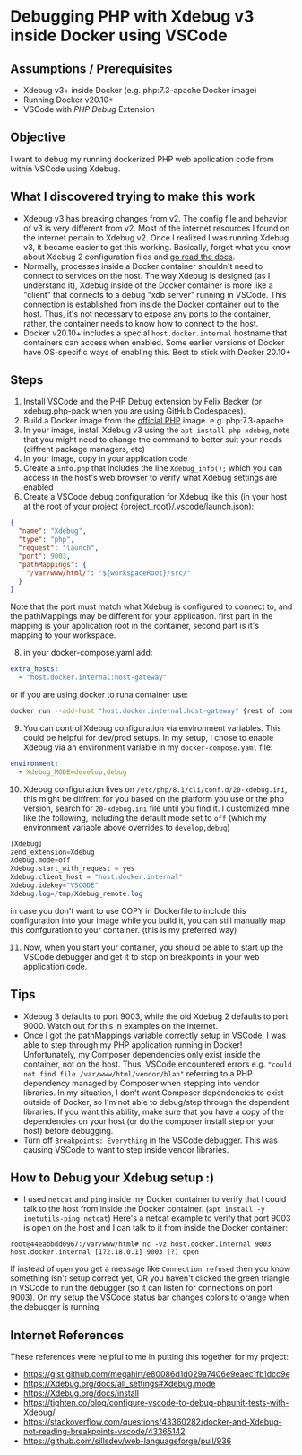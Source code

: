 # Debugging PHP with Xdebug v3 inside Docker using VSCode #

## Assumptions / Prerequisites ##

- Xdebug v3+ inside Docker (e.g. php:7.3-apache Docker image)
- Running Docker v20.10+
- VSCode with *PHP Debug* Extension

## Objective ##

I want to debug my running dockerized PHP web application code from within VSCode using Xdebug.

## What I discovered trying to make this work ##

- Xdebug v3 has breaking changes from v2.  The config file and behavior of v3 is very different from v2.  Most of the internet resources I found on the internet pertain to Xdebug v2.  Once I realized I was running Xdebug v3, it became easier to get this working.  Basically, forget what you know about Xdebug 2 configuration files and [go read the docs](https://Xdebug.org/docs/all_settings).
- Normally, processes inside a Docker container shouldn't need to connect to services on the host.  The way Xdebug is designed (as I understand it), Xdebug inside of the Docker container is more like a "client" that connects to a debug "xdb server" running in VSCode.  This connection is established from inside the Docker container out to the host.  Thus, it's not necessary to expose any ports to the container, rather, the container needs to know how to connect to the host.
- Docker v20.10+ includes a special `host.docker.internal` hostname that containers can access when enabled.  Some earlier versions of Docker have OS-specific ways of enabling this.  Best to stick with Docker 20.10+

## Steps ##

1. Install VSCode and the PHP Debug extension by Felix Becker (or xdebug.php-pack when you are using GitHub Codespaces).
2. Build a Docker image from the [official PHP](https://hub.docker.com/_/php) image.  e.g. php:7.3-apache
4. In your image, install Xdebug v3 using the `apt install php-xdebug`, note that you might need to change the command to better suit your needs (diffrent package managers, etc)
5. In your image, copy in your application code
6. Create a `info.php` that includes the line `Xdebug_info();` which you can access in the host's web browser to verify what Xdebug settings are enabled
7. Create a VSCode debug configuration for Xdebug like this (in your host at the root of your project {project_root}/.vscode/launch.json):

```json
{
  "name": "Xdebug",
  "type": "php",
  "request": "launch",
  "port": 9003,
  "pathMappings": {
    "/var/www/html/": "${workspaceRoot}/src/"
  }
}
```
Note that the port must match what Xdebug is configured to connect to, and the pathMappings may be different for your application. first part in the mapping is your application root in the container, second part is it's mapping to your workspace.

8. in your docker-compose.yaml add:
```yaml
extra_hosts:
  - "host.docker.internal:host-gateway"
```
or if you are using docker to runa container use:
```sh
docker run --add-host "host.docker.internal:host-gateway" {rest of command}
```

9. You can control Xdebug configuration via environment variables.  This could be helpful for dev/prod setups.  In my setup, I chose to enable Xdebug via an environment variable in my `docker-compose.yaml` file:
```yaml
environment:
  - Xdebug_MODE=develop,debug
```

10. Xdebug configuration lives on `/etc/php/8.1/cli/conf.d/20-xdebug.ini`, this might be diffrent for you based on the platform you use or the php version, search for `20-xdebug.ini` file until you find it.
I customized mine like the following, including the default mode set to `off` (which my environment variable above overrides to `develop,debug`)

```php
[Xdebug]
zend_extension=Xdebug
Xdebug.mode=off
Xdebug.start_with_request = yes
Xdebug.client_host = "host.docker.internal"
Xdebug.idekey="VSCODE"
Xdebug.log=/tmp/Xdebug_remote.log
```

in case you don't want to use COPY in Dockerfile to include this configuration into your image while you build it, you can still manually map this confguration to your container. (this is my preferred way)

11. Now, when you start your container, you should be able to start up the VSCode debugger and get it to stop on breakpoints in your web application code.

## Tips ##

- Xdebug 3 defaults to port 9003, while the old Xdebug 2 defaults to port 9000.  Watch out for this in examples on the internet.
- Once I got the pathMappings variable correctly setup in VSCode, I was able to step through my PHP application running in Docker!  Unfortunately, my Composer dependencies only exist inside the container, not on the host.  Thus, VSCode encountered errors e.g. `"could not find file /var/www/html/vendor/blah"` referring to a PHP dependency managed by Composer when stepping into vendor libraries.  In my situation, I don't want Composer dependencies to exist outside of Docker, so I'm not able to debug/step through the dependent libraries.  If you want this ability, make sure that you have a copy of the dependencies on your host (or do the composer install step on your host) before debugging.
- Turn off `Breakpoints: Everything` in the VSCode debugger.  This was causing VSCode to want to step inside vendor libraries.

## How to Debug your Xdebug setup :) ##

- I used `netcat` and `ping` inside my Docker container to verify that I could talk to the host from inside the Docker container. (`apt install -y inetutils-ping netcat`)  Here's a netcat example to verify that port 9003 is open on the host and I can talk to it from inside the Docker container:
```
root@44eabbdd0967:/var/www/html# nc -vz host.docker.internal 9003
host.docker.internal [172.18.0.1] 9003 (?) open
```

If instead of `open` you get a message like `Connection refused` then you know something isn't setup correct yet, OR you haven't clicked the green triangle in VSCode to run the debugger (so it can listen for connections on port 9003).  On my setup the VSCode status bar changes colors to orange when the debugger is running

## Internet References ##

These references were helpful to me in putting this together for my project:

- https://gist.github.com/megahirt/e80086d1d029a7406e9eaec1fb1dcc9e
- https://Xdebug.org/docs/all_settings#Xdebug.mode
- https://Xdebug.org/docs/install
- https://tighten.co/blog/configure-vscode-to-debug-phpunit-tests-with-Xdebug/
- https://stackoverflow.com/questions/43360282/docker-and-Xdebug-not-reading-breakpoints-vscode/43365142
- https://github.com/sillsdev/web-languageforge/pull/936
